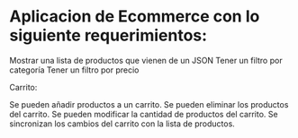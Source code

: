 <h1>Aplicacion de Ecommerce con lo siguiente requerimientos:</h1> 

Mostrar una lista de productos que vienen de un JSON
Tener un filtro por categoría
Tener un filtro por precio

Carrito:

Se pueden añadir productos a un carrito.
Se pueden eliminar los productos del carrito.
Se pueden modificar la cantidad de productos del carrito.
Se sincronizan los cambios del carrito con la lista de productos.